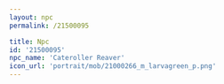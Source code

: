 ```yaml
---
layout: npc
permalink: /21500095

title: Npc
id: '21500095'
npc_name: 'Cateroller Reaver'
icon_url: 'portrait/mob/21000266_m_larvagreen_p.png'
---
```

